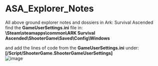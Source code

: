 # ASA_Explorer_Notes
All above ground explorer notes and dossiers in Ark: Survival Ascended  
find the **GameUserSettings.ini** file in:  
**\Steam\steamapps\common\ARK Survival Ascended\ShooterGame\Saved\Config\Windows**  

and add the lines of code from the **GameUserSettings.ini** under:  
**[/Script/ShooterGame.ShooterGameUserSettings]**  
![image](https://github.com/gridrek/ASA_Explorer_Notes/assets/75325069/eccb79b9-f973-423a-aaba-ea03245d2191)


